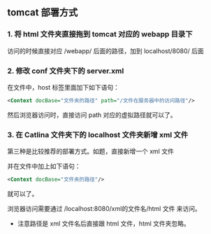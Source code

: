 ## tomcat 部署方式

### 1. 将 html 文件夹直接拖到 tomcat 对应的 webapp 目录下

访问的时候直接对应 /webapp/ 后面的路径，加到 localhost/8080/ 后面

### 2. 修改 conf 文件夹下的 server.xml

在文件中，host 标签里面加下如下语句：

```xml
<Context docBase="文件夹的路径" path="/文件在服务器中的访问路径"/>
```

然后浏览器访问时，直接访问 path 对应的虚拟路径就可以了。

### 3. 在 Catlina 文件夹下的 localhost 文件夹新增 xml 文件

第三种是比较推荐的部署方式。如题，直接新增一个 xml 文件

并在文件中加上如下语句：
```xml
<Context docBase="文件夹的路径"/>
```

就可以了。

浏览器访问需要通过 /localhost:8080/xml的文件名/html 文件 来访问。

* 注意路径是 xml 文件名后直接跟 html 文件，html 文件夹忽略。
